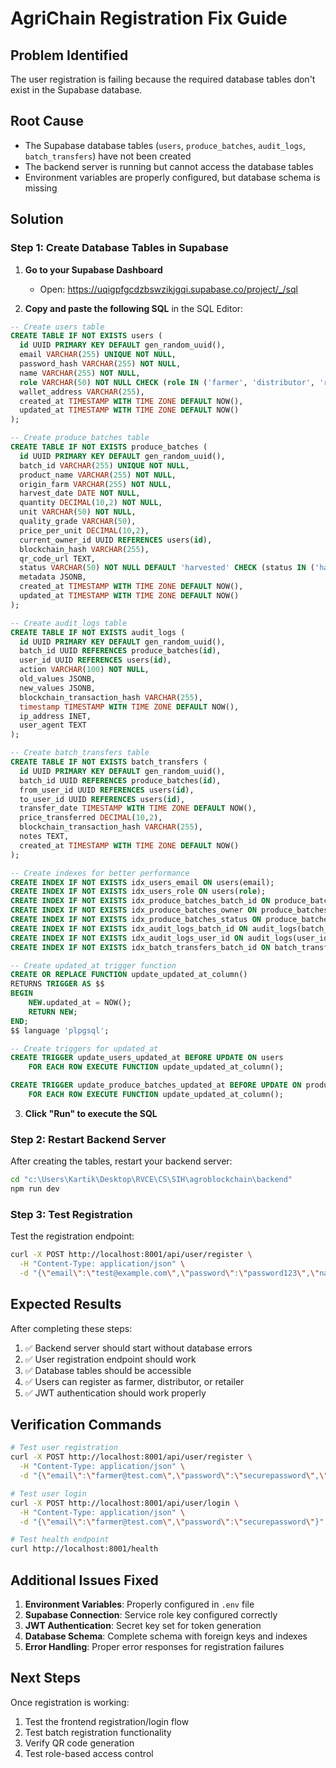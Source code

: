 # AgriChain Registration Fix Guide

## Problem Identified
The user registration is failing because the required database tables don't exist in the Supabase database.

## Root Cause
- The Supabase database tables (`users`, `produce_batches`, `audit_logs`, `batch_transfers`) have not been created
- The backend server is running but cannot access the database tables
- Environment variables are properly configured, but database schema is missing

## Solution

### Step 1: Create Database Tables in Supabase

1. **Go to your Supabase Dashboard**
   - Open: https://uqigpfgcdzbswzikjgqi.supabase.co/project/_/sql

2. **Copy and paste the following SQL** in the SQL Editor:

```sql
-- Create users table
CREATE TABLE IF NOT EXISTS users (
  id UUID PRIMARY KEY DEFAULT gen_random_uuid(),
  email VARCHAR(255) UNIQUE NOT NULL,
  password_hash VARCHAR(255) NOT NULL,
  name VARCHAR(255) NOT NULL,
  role VARCHAR(50) NOT NULL CHECK (role IN ('farmer', 'distributor', 'retailer')),
  wallet_address VARCHAR(255),
  created_at TIMESTAMP WITH TIME ZONE DEFAULT NOW(),
  updated_at TIMESTAMP WITH TIME ZONE DEFAULT NOW()
);

-- Create produce_batches table
CREATE TABLE IF NOT EXISTS produce_batches (
  id UUID PRIMARY KEY DEFAULT gen_random_uuid(),
  batch_id VARCHAR(255) UNIQUE NOT NULL,
  product_name VARCHAR(255) NOT NULL,
  origin_farm VARCHAR(255) NOT NULL,
  harvest_date DATE NOT NULL,
  quantity DECIMAL(10,2) NOT NULL,
  unit VARCHAR(50) NOT NULL,
  quality_grade VARCHAR(50),
  price_per_unit DECIMAL(10,2),
  current_owner_id UUID REFERENCES users(id),
  blockchain_hash VARCHAR(255),
  qr_code_url TEXT,
  status VARCHAR(50) NOT NULL DEFAULT 'harvested' CHECK (status IN ('harvested', 'in_transit', 'delivered', 'sold')),
  metadata JSONB,
  created_at TIMESTAMP WITH TIME ZONE DEFAULT NOW(),
  updated_at TIMESTAMP WITH TIME ZONE DEFAULT NOW()
);

-- Create audit_logs table
CREATE TABLE IF NOT EXISTS audit_logs (
  id UUID PRIMARY KEY DEFAULT gen_random_uuid(),
  batch_id UUID REFERENCES produce_batches(id),
  user_id UUID REFERENCES users(id),
  action VARCHAR(100) NOT NULL,
  old_values JSONB,
  new_values JSONB,
  blockchain_transaction_hash VARCHAR(255),
  timestamp TIMESTAMP WITH TIME ZONE DEFAULT NOW(),
  ip_address INET,
  user_agent TEXT
);

-- Create batch_transfers table
CREATE TABLE IF NOT EXISTS batch_transfers (
  id UUID PRIMARY KEY DEFAULT gen_random_uuid(),
  batch_id UUID REFERENCES produce_batches(id),
  from_user_id UUID REFERENCES users(id),
  to_user_id UUID REFERENCES users(id),
  transfer_date TIMESTAMP WITH TIME ZONE DEFAULT NOW(),
  price_transferred DECIMAL(10,2),
  blockchain_transaction_hash VARCHAR(255),
  notes TEXT,
  created_at TIMESTAMP WITH TIME ZONE DEFAULT NOW()
);

-- Create indexes for better performance
CREATE INDEX IF NOT EXISTS idx_users_email ON users(email);
CREATE INDEX IF NOT EXISTS idx_users_role ON users(role);
CREATE INDEX IF NOT EXISTS idx_produce_batches_batch_id ON produce_batches(batch_id);
CREATE INDEX IF NOT EXISTS idx_produce_batches_owner ON produce_batches(current_owner_id);
CREATE INDEX IF NOT EXISTS idx_produce_batches_status ON produce_batches(status);
CREATE INDEX IF NOT EXISTS idx_audit_logs_batch_id ON audit_logs(batch_id);
CREATE INDEX IF NOT EXISTS idx_audit_logs_user_id ON audit_logs(user_id);
CREATE INDEX IF NOT EXISTS idx_batch_transfers_batch_id ON batch_transfers(batch_id);

-- Create updated_at trigger function
CREATE OR REPLACE FUNCTION update_updated_at_column()
RETURNS TRIGGER AS $$
BEGIN
    NEW.updated_at = NOW();
    RETURN NEW;
END;
$$ language 'plpgsql';

-- Create triggers for updated_at
CREATE TRIGGER update_users_updated_at BEFORE UPDATE ON users
    FOR EACH ROW EXECUTE FUNCTION update_updated_at_column();

CREATE TRIGGER update_produce_batches_updated_at BEFORE UPDATE ON produce_batches
    FOR EACH ROW EXECUTE FUNCTION update_updated_at_column();
```

3. **Click "Run" to execute the SQL**

### Step 2: Restart Backend Server

After creating the tables, restart your backend server:

```bash
cd "c:\Users\Kartik\Desktop\RVCE\CS\SIH\agroblockchain\backend"
npm run dev
```

### Step 3: Test Registration

Test the registration endpoint:

```bash
curl -X POST http://localhost:8001/api/user/register \
  -H "Content-Type: application/json" \
  -d "{\"email\":\"test@example.com\",\"password\":\"password123\",\"name\":\"Test User\",\"role\":\"farmer\"}"
```

## Expected Results

After completing these steps:

1. ✅ Backend server should start without database errors
2. ✅ User registration endpoint should work
3. ✅ Database tables should be accessible
4. ✅ Users can register as farmer, distributor, or retailer
5. ✅ JWT authentication should work properly

## Verification Commands

```bash
# Test user registration
curl -X POST http://localhost:8001/api/user/register \
  -H "Content-Type: application/json" \
  -d "{\"email\":\"farmer@test.com\",\"password\":\"securepassword\",\"name\":\"John Farmer\",\"role\":\"farmer\"}"

# Test user login  
curl -X POST http://localhost:8001/api/user/login \
  -H "Content-Type: application/json" \
  -d "{\"email\":\"farmer@test.com\",\"password\":\"securepassword\"}"

# Test health endpoint
curl http://localhost:8001/health
```

## Additional Issues Fixed

1. **Environment Variables**: Properly configured in `.env` file
2. **Supabase Connection**: Service role key configured correctly
3. **JWT Authentication**: Secret key set for token generation
4. **Database Schema**: Complete schema with foreign keys and indexes
5. **Error Handling**: Proper error responses for registration failures

## Next Steps

Once registration is working:
1. Test the frontend registration/login flow
2. Test batch registration functionality
3. Verify QR code generation
4. Test role-based access control